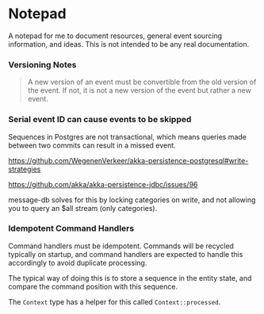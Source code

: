 # Notepad

A notepad for me to document resources, general event sourcing information, and ideas.
This is not intended to be any real documentation.

### Versioning Notes

> A new version of an event must be convertible from the old version of the event.
> If not, it is not a new version of the event but rather a new event.

### Serial event ID can cause events to be skipped

Sequences in Postgres are not transactional, which means queries made between two commits can result in a missed event.

https://github.com/WegenenVerkeer/akka-persistence-postgresql#write-strategies

https://github.com/akka/akka-persistence-jdbc/issues/96

message-db solves for this by locking categories on write, and not allowing you to query an $all stream (only categories).

### Idempotent Command Handlers

Command handlers must be idempotent. Commands will be recycled typically on startup, and command handlers are expected
to handle this accordingly to avoid duplicate processing.

The typical way of doing this is to store a sequence in the entity state, and compare the command position with this sequence.

The `Context` type has a helper for this called `Context::processed`.
